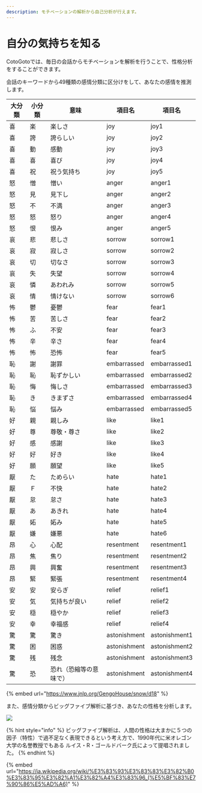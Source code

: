 ```yaml
---
description: モチベーションの解析から自己分析が行えます。
---
```


# 自分の気持ちを知る

CotoGotoでは、毎日の会話からモチベーションを解析を行うことで、性格分析をすることができます。

会話のキーワードから49種類の感情分類に区分けをして、あなたの感情を推測します。

| 大分類 | 小分類 | 意味          | 項目名          | 項目名           |
| --- | --- | ----------- | ------------ | ------------- |
| 喜   | 楽   | 楽しさ         | joy          | joy1          |
| 喜   | 誇   | 誇らしい        | joy          | joy2          |
| 喜   | 動   | 感動          | joy          | joy3          |
| 喜   | 喜   | 喜び          | joy          | joy4          |
| 喜   | 祝   | 祝う気持ち       | joy          | joy5          |
| 怒   | 憎   | 憎い          | anger        | anger1        |
| 怒   | 見   | 見下し         | anger        | anger2        |
| 怒   | 不   | 不満          | anger        | anger3        |
| 怒   | 怒   | 怒り          | anger        | anger4        |
| 怒   | 恨   | 恨み          | anger        | anger5        |
| 哀   | 悲   | 悲しさ         | sorrow       | sorrow1       |
| 哀   | 寂   | 寂しさ         | sorrow       | sorrow2       |
| 哀   | 切   | 切なさ         | sorrow       | sorrow3       |
| 哀   | 失   | 失望          | sorrow       | sorrow4       |
| 哀   | 憐   | あわれみ        | sorrow       | sorrow5       |
| 哀   | 情   | 情けない        | sorrow       | sorrow6       |
| 怖   | 鬱   | 憂鬱          | fear         | fear1         |
| 怖   | 苦   | 苦しさ         | fear         | fear2         |
| 怖   | ふ   | 不安          | fear         | fear3         |
| 怖   | 辛   | 辛さ          | fear         | fear4         |
| 怖   | 怖   | 恐怖          | fear         | fear5         |
| 恥   | 謝   | 謝罪          | embarrassed  | embarrassed1  |
| 恥   | 恥   | 恥ずかしい       | embarrassed  | embarrassed2  |
| 恥   | 悔   | 悔しさ         | embarrassed  | embarrassed3  |
| 恥   | き   | きまずさ        | embarrassed  | embarrassed4  |
| 恥   | 悩   | 悩み          | embarrassed  | embarrassed5  |
| 好   | 親   | 親しみ         | like         | like1         |
| 好   | 尊   | 尊敬・尊さ       | like         | like2         |
| 好   | 感   | 感謝          | like         | like3         |
| 好   | 好   | 好き          | like         | like4         |
| 好   | 願   | 願望          | like         | like5         |
| 厭   | た   | ためらい        | hate         | hate1         |
| 厭   | Ｆ   | 不快          | hate         | hate2         |
| 厭   | 怠   | 怠さ          | hate         | hate3         |
| 厭   | あ   | あきれ         | hate         | hate4         |
| 厭   | 妬   | 妬み          | hate         | hate5         |
| 厭   | 嫌   | 嫌悪          | hate         | hate6         |
| 昂   | 心   | 心配          | resentment   | resentment1   |
| 昂   | 焦   | 焦り          | resentment   | resentment2   |
| 昂   | 興   | 興奮          | resentment   | resentment3   |
| 昂   | 緊   | 緊張          | resentment   | resentment4   |
| 安   | 安   | 安らぎ         | relief       | relief1       |
| 安   | 気   | 気持ちが良い      | relief       | relief2       |
| 安   | 穏   | 穏やか         | relief       | relief3       |
| 安   | 幸   | 幸福感         | relief       | relief4       |
| 驚   | 驚   | 驚き          | astonishment | astonishment1 |
| 驚   | 困   | 困惑          | astonishment | astonishment2 |
| 驚   | 残   | 残念          | astonishment | astonishment3 |
| 驚   | 恐   | 恐れ（恐縮等の意味で） | astonishment | astonishment4 |

{% embed url="https://www.jnlp.org/GengoHouse/snow/d18" %}

また、感情分類からビッグファイブ解析に基づき、あなたの性格を分析します。

![](.gitbook/assets/493px-Wiki-grafik\_peats-de\_big\_five\_ENG.png)

{% hint style="info" %}
ビッグファイブ解析は、人間の性格は大まかに５つの因子（特性）で過不足なく表現できるという考え方で、1990年代に米オレゴン大学の名誉教授でもある ルイス・R・ゴールドバーク氏によって提唱されました。
{% endhint %}

{% embed url="https://ja.wikipedia.org/wiki/%E3%83%93%E3%83%83%E3%82%B0%E3%83%95%E3%82%A1%E3%82%A4%E3%83%96_(%E5%BF%83%E7%90%86%E5%AD%A6)" %}



